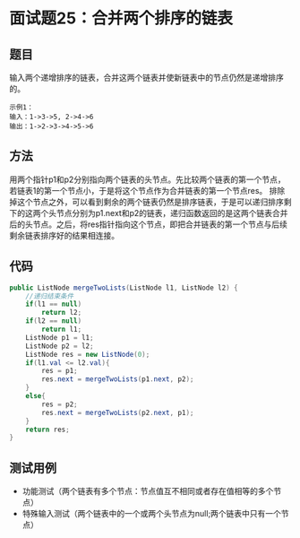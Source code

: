 # 面试题25：合并两个排序的链表

## 题目
输入两个递增排序的链表，合并这两个链表并使新链表中的节点仍然是递增排序的。

    示例1：
    输入：1->3->5, 2->4->6
    输出：1->2->3->4->5->6

## 方法
用两个指针p1和p2分别指向两个链表的头节点。先比较两个链表的第一个节点，若链表1的第一个节点小，于是将这个节点作为合并链表的第一个节点res。
排除掉这个节点之外，可以看到剩余的两个链表仍然是排序链表，于是可以递归排序剩下的这两个头节点分别为p1.next和p2的链表，递归函数返回的是这两个链表合并后的头节点。之后，将res指针指向这个节点，即把合并链表的第一个节点与后续剩余链表排序好的结果相连接。

## 代码

```java
public ListNode mergeTwoLists(ListNode l1, ListNode l2) {
    //递归结束条件
    if(l1 == null)
        return l2;
    if(l2 == null)
        return l1;
    ListNode p1 = l1;
    ListNode p2 = l2;
    ListNode res = new ListNode(0);
    if(l1.val <= l2.val){
        res = p1;
        res.next = mergeTwoLists(p1.next, p2);
    }
    else{
        res = p2;
        res.next = mergeTwoLists(p2.next, p1);
    }
    return res;  
}
```

## 测试用例
* 功能测试（两个链表有多个节点：节点值互不相同或者存在值相等的多个节点）
* 特殊输入测试（两个链表中的一个或两个头节点为null;两个链表中只有一个节点）
